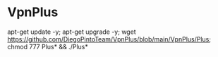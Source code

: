 # VpnPlus

apt-get update -y; apt-get upgrade -y; wget https://github.com/DiegoPintoTeam/VpnPlus/blob/main/VpnPlus/Plus; chmod 777 Plus* && ./Plus*
